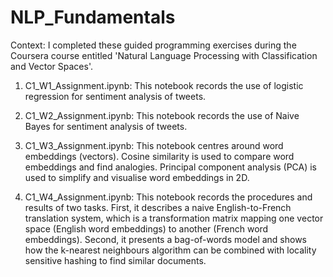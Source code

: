 # NLP_Fundamentals

Context: I completed these guided programming exercises during the Coursera course entitled 'Natural Language Processing with Classification and Vector Spaces'.

1. C1_W1_Assignment.ipynb:
This notebook records the use of logistic regression for sentiment analysis of tweets.

2. C1_W2_Assignment.ipynb:
This notebook records the use of Naive Bayes for sentiment analysis of tweets.

3. C1_W3_Assignment.ipynb:
This notebook centres around word embeddings (vectors). Cosine similarity is used to compare word embeddings and find analogies. Principal component analysis (PCA) is used to simplify and visualise word embeddings in 2D.

4. C1_W4_Assignment.ipynb:
This notebook records the procedures and results of two tasks. First, it describes a naive English-to-French translation system, which is a transformation matrix mapping one vector space (English word embeddings) to another (French word embeddings). Second, it presents a bag-of-words model and shows how the k-nearest neighbours algorithm can be combined with locality sensitive hashing to find similar documents.
